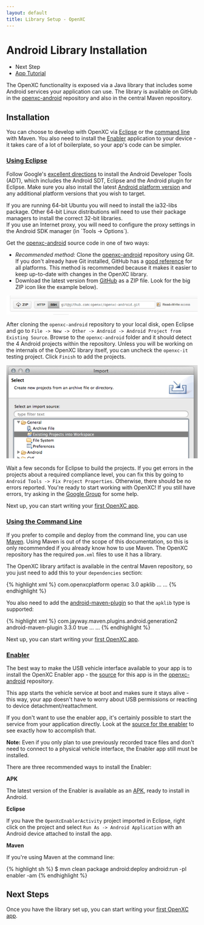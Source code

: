 ```yaml
---
layout: default
title: Library Setup - OpenXC
---
```


<div class="page-header">
    <h1>Android Library Installation</h1>
</div>

<div class="pull-right well">
    <ul class="nav nav-list">
        <li class="nav-header">Next Step</li>
        <li><a href="/getting-started/tutorial.html">
            App Tutorial <i class="icon-arrow-right"></i>
        </a></li>
    </p>
</div>

The OpenXC functionality is exposed via a Java library that includes some
Android services your application can use. The library is available on GitHub in
the [openxc-android][] repository and also in the central Maven repository.

<div class="page-header">
    <h2>Installation</h2>
</div>

You can choose to develop with OpenXC via [Eclipse](#eclipse) or the [command
line](#cli) with Maven. You also need to install the [Enabler](#enabler)
application to your device - it takes care of a lot of boilerplate, so your
app's code can be simpler.

<div class="page-header">
    <h3><a name="eclipse" href="#eclipse">Using Eclipse</a></h3>
</div>

Follow Google's [excellent
directions](http://developer.android.com/sdk/index.html) to install the Android
Developer Tools (ADT), which includes the Android SDT, Eclipse and the Android
plugin for Eclipse. Make sure you also install the latest [Android platform
version](http://developer.android.com/sdk/installing/adding-packages.html) and
any additional platform versions that you wish to target.

<div class="alert alert-error">
If you are running 64-bit Ubuntu you will need to install the ia32-libs package.
Other 64-bit Linux distributions will need to use their package managers to
install the correct 32-bit libraries.
</div>

<div class="alert alert-error">
If you use an Internet proxy, you will need to configure the proxy settings in
the Android SDK manager (in `Tools -> Options`).
</div>

Get the [openxc-android][] source code in one of two ways:

* *Recommended method:* Clone the [openxc-android][] repository using Git. If you
  don't already have Git installed, GitHub has a [good
  reference](https://help.github.com/articles/set-up-git) for all platforms.
  This method is recommended because it makes it easier to keep up-to-date
  with changes in the OpenXC library.
* Download the latest version from [GitHub][openxc-android] as a ZIP file.
  Look for the big ZIP icon like the example below).

<a href="https://github.com/openxc/openxc-android">
<img src="/images/screenshots/github.png" />
</a>

After cloning the `openxc-android` repository to your local disk, open Eclipse
and go to `File -> New -> Other -> Android -> Android Project from Existing
Source`. Browse to the `openxc-android` folder and it should detect the 4
Android projects within the repository. Unless you will be working on the
internals of the OpenXC library itself, you can uncheck the `openxc-it` testing
project. Click `Finish` to add the projects.

![Adding a Project in Eclipse](/images/screenshots/eclipse-import.png)

Wait a few seconds for Eclipse to build the projects. If you get errors in the
projects about a required compliance level, you can fix this by going to
`Android Tools -> Fix Project Properties`. Otherwise, there should be no errors
reported. You're ready to start working with OpenXC! If you still have errors,
try asking in the [Google Group](/overview/discuss.html) for some help.

Next up, you can start writing your [first OpenXC
app](/getting-started/tutorial.html).

<div class="page-header">
    <h3><a name="cli" href="#cli">Using the Command Line</a></h3>
</div>

If you prefer to compile and deploy from the command line, you can use
[Maven](http://maven.apache.org/download.cgi). Using Maven is out of the scope
of this documentation, so this is only recommended if you already know how to
use Maven. The OpenXC repository has the required `pom.xml` files to use it has
a library.

The OpenXC library artifact is available in the central Maven repository, so you
just need to add this to your `dependencies` section:

{% highlight xml %}
<dependencyManagement>
    <dependencies>
        <dependency>
            <groupId>com.openxcplatform</groupId>
            <artifactId>openxc</artifactId>
            <version>3.0</version>
            <type>apklib</type>
        </dependency>
        ...
    </dependencies>
    ...
</dependencyManagement>
{% endhighlight %}

You also need to add the
[android-maven-plugin](http://code.google.com/p/maven-android-plugin/) so that
the `apklib` type is supported:

{% highlight xml %}
<build>
    <pluginManagement>
        <plugins>
            <plugin>
                <groupId>com.jayway.maven.plugins.android.generation2</groupId>
                <artifactId>android-maven-plugin</artifactId>
                <version>3.3.0</version>
                <extensions>true</extensions>
            </plugin>
        </plugins>
        ...
    </pluginManagement>
    ...
</build>
{% endhighlight %}

Next up, you can start writing your [first OpenXC
app](/getting-started/tutorial.html).

<div class="page-header">
    <h3><a name="enabler" href="#enabler">Enabler</a></h3>
</div>

The best way to make the USB vehicle interface available to your app is to
install the OpenXC Enabler app - the [source][enabler-source] for this app is in
the [openxc-android][] repository.

This app starts the vehicle service at boot and makes sure it stays alive - this
way, your app doesn't have to worry about USB permissions or reacting to device
detachment/reattachment.

If you don't want to use the enabler app, it's certainly possible to start the
service from your application directly. Look at the [source for the
enabler][enabler-source] to see exactly how to accomplish that.

<div class="alert alert-error">
<strong>Note:</strong> Even if you only plan to use previously recorded trace
files and don't need to connect to a physical vehicle interface, the Enabler app
still must be installed.
</div>

There are three recommended ways to install the Enabler:

**APK**

The latest version of the Enabler is available as an [APK][], ready to install in
Android.

**Eclipse**

If you have the `OpenXcEnablerActivity` project imported in Eclipse, right click
on the project and select `Run As -> Android Application` with an Android device
attached to install the app.

**Maven**

If you're using Maven at the command line:

{% highlight sh %}
$ mvn clean package android:deploy android:run -pl enabler -am
{% endhighlight %}

<div class="page-header">
<h2>Next Steps</h2>
</div>

Once you have the library set up, you can start writing your [first OpenXC
app](/getting-started/tutorial.html).

[APK]: https://s3.amazonaws.com/openxcplatform.com/openxc-enabler-v3.0.apk
[openxc-android]: https://github.com/openxc/openxc-android
[enabler-source]: https://github.com/openxc/openxc-android/tree/master/enabler
